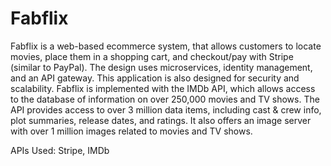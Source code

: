 # Fabflix

Fabflix is a web-based ecommerce system, that allows customers to locate movies, place them in a shopping cart, and checkout/pay with Stripe (similar to PayPal). The design uses microservices, identity management, and an API gateway. This application is also designed for security and scalability. Fabflix is implemented with the IMDb API, which allows access to the database of information on over 250,000 movies and TV shows. The API provides access to over 3 million data items, including cast & crew info, plot summaries, release dates, and ratings. It also offers an image server with over 1 million images related to movies and TV shows.

APIs Used: Stripe, IMDb
